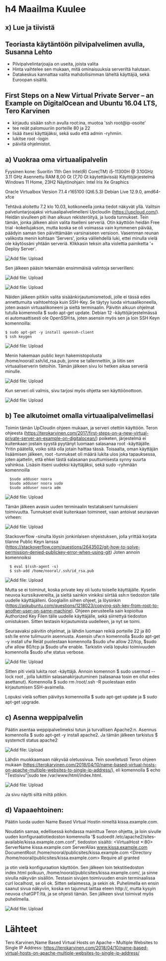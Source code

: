 # h4 Maailma Kuulee

## x) Lue ja tiivistä

## Teoriasta käytäntöön pilvipalvelimen avulla, Susanna Lehto

- Pilvipalvelintarjoajia on useita, joista valita
- Hinta vaihtelee sen mukaan, mitä ominaisuuksia serveriltä halutaan.
- Datakeskus kannattaa valita mahdollisimman läheltä käyttäjiä, sekä Euroopan sisältä.

## First Steps on a New Virtual Private Server – an Example on DigitalOcean and Ubuntu 16.04 LTS, Tero Karvinen

- kirjaudu sisään ssh:n avulla root:ina, muotoa 'ssh root@ip-osoite'
- tee reiät palomuuriin porteille 80 ja 22
- lisää itsesi käyttäjäksi, sekä sudo että admin -ryhmiin. 
- lukitse root -login
- päivitä ohjelmistot. 



## a) Vuokraa oma virtuaalipalvelin

Fyysinen kone: Suoritin 11th Gen Intel(R) Core(TM) i5-11300H @ 3.10GHz 3.11 GHz Asennettu RAM 8,00 Gt (7,70 Gt käytettävissä) Käyttöjärjestelmä Windows 11 Home, 23H2 Näytönohjain: Intel Iris Xe Graphics

Oracle Virtualbox Version 7.1.4 r165100 (Qt6.5.3) Debian Live 12.9.0, amd64-xfce 

Tehtävä aloitettu 7.2 klo 10.03, kotikoneella jonka tiedot näkyvät yllä.
Valitsin palveluntarjoajaksi virtuaalipalvelimelleni Upcloudin (https://upcloud.com/). 
Heidän sivulleen piti ihan alkuun rekisteröityä, ja luoda tunnukset. Tein tämän, jonka jälkeen aloin valita itselleni serveriä. Otin käyttöön heidän Free trial -kokeilujakson, mutta koska se oli voimassa vain kymmenen päivää, päädyin saman tien päivittämään varsinaiseen versioon. 
Vasemman reunan valikosta menin kohtaan 'Servers', jonka välilehdellä luki, ettei minulla vielä ole käytössäni yhtään serveriä. Klikkasin teksin alta violettia painiketta '+ Deploy Server'. 

![Add file: Upload](upcloud-serverin-luonti.png)

Sen jälkeen pääsin tekemään ensimmäisiä valintoja serverilleni:

![Add file: Upload](Server-valinnat1.png)

![Add file: Upload](server-valinnat2.png)

Näiden jälkeen pitikin valita sisäänkirjautumismetodi, jolle ei tässä edes annettumuita vaihtoehtoja kuin SSH-Key. Se täytyy luoda virtuaalikoneella, joten avasin virtuaalikoneeni ja sieltä terminaalin. 
Päivitin alkuun ohjelmat tutulla komennolla $ sudo apt-get update. 
Debian 12 -käyttöjärjestelmässä ei automaattisesti ole OpenSSH:ta, joten asensin myös sen ja loin SSH Keyn komennoilla:

    $ sudo apt-get -y install openssh-client
    $ ssh keygen

![Add file: Upload](sshkey-luonti.png)

Menin hakemaan public keyn hakemistopolusta /home/nooral/.ssh/id_rsa.pub, jonne se tallennettiin,
ja liitin sen virtuaaliserverin tietoihin. 
Tämän jälkeen sivu loi hetken aikaa serveriä minulle. 

![Add file: Upload](serveria-luodaan.png)

Kun serveri oli valmis, sivu tarjosi myös ohjetta sen käyttöönottoon.

![Add file: Upload](serveri-yhdistysohje.png)


## b) Tee alkutoimet omalla virtuaalipalvelimellasi

Toimin tämän UpCloudin ohjeen mukaan, ja serveri otettiin käyttöön. Teron ohjeesta (https://terokarvinen.com/2017/first-steps-on-a-new-virtual-private-server-an-example-on-digitalocean/) poiketen, järjestelmä ei kuitenkaan jostain syystä pyytänyt luomaan salasanaa root -käyttäjälle. 
Yritin päätellä, voiko siitä olla jotain haittaa tässä. Toisaalta, oman käyttäjän lisäämisen jälkeen, root -tunnukset oli määrä lukita ulos joka tapauksessa, joten ajattelin, että ehkei tästä salasanan puuttumisesta synny suurta vahinkoa. 
Lisäsin itseni uudeksi käyttäjäksi, sekä sudo -ryhmään komennoilla 

      $sudo adduser noora 
      $sudo adduser noora sudo
      $sudo adduser noora adm

  ![Add file: Upload](adduser.png)

  Tämän jälkeen avasin uuden terminaalin testatakseni tunnuksieni toimivuutta. Tunnukset eivät kuitenkaan toimineet, vaan antoivat seuraavan virheen:

  ![Add file: Upload](permission-denied.png)

  Stackoverflow -sinulta löysin jonkinlaisen ohjeistuksen, jolla yrittää korjata tilanne Public Keyn lanssa (https://stackoverflow.com/questions/2643502/git-how-to-solve-permission-denied-publickey-error-when-using-git)
  Joten annoin komennoiksi 

      $ eval $(ssh-agent -s)
      $ ssh-add /home/nooral/.ssh/id_rsa.pub

  ![Add file: Upload](privatekey-ignored.png)

  Mutta se ei toiminut, koska private key oli luotu toiselle käyttäjälle.
  Kyselin neuvoa kurssikavereilta, ja sieltä sainkin vinkiksi siirtää ssh:n tiedoston tälle uudelle käyttäjälleni. Googlailin siihen ohjeet, ja löysinkin (https://askubuntu.com/questions/1218023/copying-ssh-key-from-root-to-another-user-on-same-machine). 
  Ohjeen perusteella sain kopioitua Authorized Key Filen tälle uudelle käyttäjälle, sekä siirrettyä tiedoston omistuksen. Sitten testasin kirjautumista uudelleen, ja nyt se toimi. 

  Seuraavaksi päivitin ohjelmat, ja lähdin luomaan reikiä porteille 22 ja 80 ssh:lle enne tulimuurin asennusta. Asensin ufw:n komennolla $sudo apt-get -y install ufw 
  Reiät puolestaan komennolla $sudo ufw allow 22/tcp, $sudo ufw allow 80/tcp ja $sudo ufw enable. Tarkistin vielä lopuksi toimivuuden komennolla $sudo ufw status verbose. 

  ![Add file: Upload](ufw-status.png)

  Sitten piti vielä lukita root -käyttäjä. Annoin komennon $ sudo usermod --lock root , jolla lukittiin salasanakirjautuminen (salasanaa tosin en ollut edes asettanut). Komennolla $ sudo rm /root/.ssh -R puolestaan estin kirjautumisen SSH-avaimella. 

  Lopuksi vielä softien päivitys komennoilla $ sudo apt-get update ja $ sudo apt-get upgrade. 


## c) Asenna weppipalvelin

Päätin asentaa weppipalvelimeksi tutun ja turvallisen Apache2:n. Asennus komennolla $ sudo apt-get -y install apache2. 
Ja tämän jälkeen tarkistus $ systemctl status apache2

![Add file: Upload](apache-asennus.png)

Lähdin muokkaamaan näkyvää oletussivua. 
Tein sovelletusti Teron ohjeen mukaan (https://terokarvinen.com/2018/04/10/name-based-virtual-hosts-on-apache-multiple-websites-to-single-ip-address/), eli komennolla $ echo "Testisivu"|sudo tee /var/www/html/index.html. 

![Add file: Upload](testisivu-1.png)

Ja sivu näytti siltä miltä pitikin.


## d) Vapaaehtoinen:

Päätin luoda uuden Name Based Virtual Hostin nimeltä kissa.example.com. 

Noudatin samaa, edellisessä kohdassa mainittua Teron ohjetta, ja loin sivulle uuden konfiguraatiotiedoston komennolla '$ sudoedit /etc/apache2/sites-available/kissa.example.com.conf', tiedoston sisältö:
<VirtualHost *:80>
 ServerName kissa.example.com
 ServerAlias www.kissa.example.com
 DocumentRoot /home/nooral/publicsites/kissa.example.com
 <Directory /home/nooral/publicsites/kissa.example.com>
   Require all granted
 </Directory>
</VirtualHost>

ja otin vielä konfiguraation käyttöön. Sen jälkeen loin tekstitiedoston index.html polkuun,  /home/nooral/publicsites/kissa.example.com/, ja sinne sivulla näkyvän sisällön. 
Testasin sivujen toimivuuden ensin terminaalissa curl localhost, se oli ok. Sitten selaimessa, ja sekin ok. Puhelimella en ensin saanut sivua näkyviin, koska en tajunnut laittaa eteen http://, mutta kysyin neuvoa chatGPT:ltä, ja se ohjeisti tämän. Sen jälkeen sivut toimivat myös puhelimella. 

![Add file: Upload](testisivu.png)


# Lähteet

Tero Karvinen,Name Based Virtual Hosts on Apache – Multiple Websites to Single IP Address:  https://terokarvinen.com/2018/04/10/name-based-virtual-hosts-on-apache-multiple-websites-to-single-ip-address/

